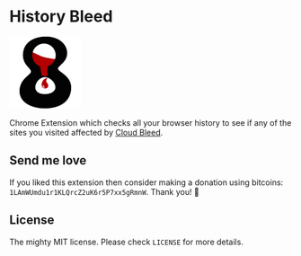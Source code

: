 # History Bleed

<img src="https://raw.githubusercontent.com/avinassh/history-bleed/master/icon128.png">

Chrome Extension which checks all your browser history to see if any of the sites you visited affected by [Cloud Bleed](https://blog.cloudflare.com/incident-report-on-memory-leak-caused-by-cloudflare-parser-bug/).

## Send me love

If you liked this extension then consider making a donation using bitcoins: `1LAmWUmdu1r1KLQrcZ2uK6r5P7xx5gRmnW`. Thank you! 🎅

## License

The mighty MIT license. Please check `LICENSE` for more details.